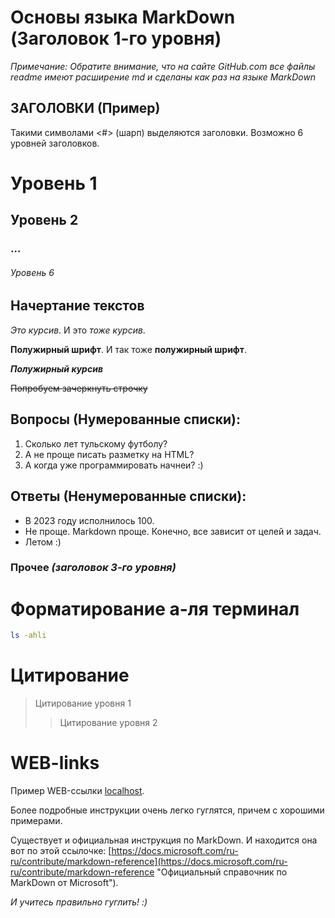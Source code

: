 # Основы языка MarkDown (Заголовок 1-го уровня)

*Примечание: Обратите внимание, что на сайте GitHub.com все файлы readme имеют расширение md и сделаны как раз на языке MarkDown*

## ЗАГОЛОВКИ (Пример)
Такими символами &lt;#&gt; (шарп) выделяются заголовки. Возможно 6 уровней заголовков.
# Уровень 1
## Уровень 2
### ...
###### Уровень 6


## Начертание текстов
*Это курсив*. И это _тоже курсив_.

**Полужирный шрифт**. И так тоже __полужирный шрифт__.

***Полужирный курсив***

~~Попробуем зачеркнуть строчку~~

## Вопросы (Нумерованные списки):
1. Сколько лет тульскому футболу?
2. А не проще писать разметку на HTML?
3. А когда уже программировать начнеи? :)

## Ответы (Ненумерованные списки):
* В 2023 году исполнилось 100.
* Не проще. Markdown проще. Конечно, все зависит от целей и задач.
* Летом :)

### Прочее *(заголовок 3-го уровня)*

# Форматирование а-ля терминал
```sh
ls -ahli
```
# Цитирование

> Цитирование уровня 1
>> Цитирование уровня 2

# WEB-links

Пример WEB-ссылки [localhost](http://localhost/ "локалхост").


Более подробные инструкции очень легко гуглятся, причем с хорошими примерами.

Существует и официальная инструкция по MarkDown.
И находится она вот по этой ссылочке: [https://docs.microsoft.com/ru-ru/contribute/markdown-reference](https://docs.microsoft.com/ru-ru/contribute/markdown-reference "Официальный справочник по MarkDown от Microsoft").

*И учитесь правильно гуглить! :)*
